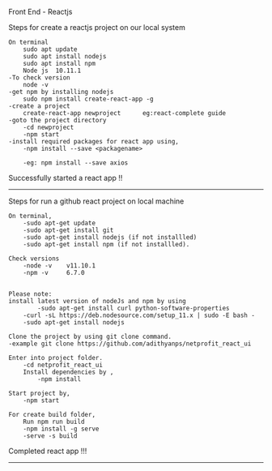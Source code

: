 Front End - Reactjs

Steps for create a reactjs project on our local system

	On terminal 
		sudo apt update
		sudo apt install nodejs
		sudo apt install npm
		Node js  10.11.1
	-To check version
		node -v
	-get npm by installing nodejs
		sudo npm install create-react-app -g
	-create a project
  		create-react-app newproject      eg:react-complete guide
	-goto the project directory
		-cd newproject
		-npm start
	-install required packages for react app using,
		-npm install --save <packagename>

		-eg: npm install --save axios

Successfully started a react app !!

---------------------------------------------
Steps for run a github react project on local machine 

	On terminal,
		-sudo apt-get update
		-sudo apt-get install git
		-sudo apt-get install nodejs (if not installled)
		-sudo apt-get install npm (if not installled).

	Check versions
		-node -v	v11.10.1
		-npm -v 	6.7.0


	Please note:
	install latest version of nodeJs and npm by using
			-sudo apt-get install curl python-software-properties
		-curl -sL https://deb.nodesource.com/setup_11.x | sudo -E bash -
		-sudo apt-get install nodejs

	Clone the project by using git clone command.
	-example git clone https://github.com/adithyanps/netprofit_react_ui

	Enter into project folder.
		-cd netprofit_react_ui
		Install dependencies by ,
			-npm install 

	Start project by,
		-npm start

	For create build folder,
		Run npm run build 
		-npm install -g serve
		-serve -s build 

Completed react app !!!  

-----------------------------------------------------------------------

